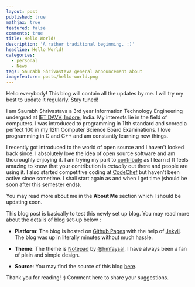 ```yaml
---
layout: post
published: true
mathjax: true
featured: false
comments: true
title: Hello World!
description: 'A rather traditional beginning. :)'
headline: Hello World!
categories:
  - personal
  - News
tags: Saurabh Shrivastava general announcement about
imagefeature: posts/hello-world.png
---
```

Hello everybody! This blog will contain all the updates by me. I will try my best to update it regularly. Stay tuned!

I am Saurabh Shrivastava a 3rd year Information Technology Engineering undergrad at [IET DAVV, Indore](http://ietdavv.edu.in/), India. My interests lie in the field of computers. I was introduced to programming in 11th standard and scored a perfect 100 in my 12th Computer Science Board Examinations. I love programming in C and C++ and am constantly learning new things. 

I recently got introduced to the world of open source and I haven't looked back since. I absolutely love the idea of open source software and am thouroughly enjoying it. I am trying my part to [contribute](https://github.com/saurabhshri "My Github page.") as I learn :) It feels amazing to know that your contribution is _actually_ out there and people are using it. I also started competitive coding at [CodeChef](https://www.codechef.com/users/shubhshri "My CodeChef Account.") but haven't been active since sometime. I shall start again as and when I get time (should be soon after this semester ends).

You may read more about me in the __About Me__ section which I should be updating soon.

This blog post is basically to test this newly set up blog. You may read more about the details of blog set-up below :

- **Platform**: The blog is hosted on [Github Pages](https://pages.github.com/) with the help of [Jekyll](https://jekyllrb.com/). The blog was up in literally minutes without much hassle. 

- **Theme**: The theme is [Notepad](https://github.com/hmfaysal/Notepad) by [@hmfaysal](https://twitter.com/hmfaysal). I have always been a fan of plain and simple design.

- **Source**: You may find the source of this blog [here](github.com/saurabhshri/saurabhshri.github.io).


Thank you for reading! :) Comment here to share your suggestions.
